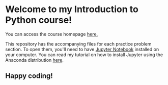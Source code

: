 # Welcome to my Introduction to Python course!

You can access the course homepage [here.](https://nickmccullum.com/python-course/)

This repository has the accompanying files for each practice problem section. To open them, you'll need to have [Jupyter Notebook](https://jupyter.org/) installed on your computer. You can read my tutorial on how to install Jupyter using the Anaconda distribution [here](https://nickmccullum.com/python-course/how-to-install-anaconda/).

## Happy coding!
